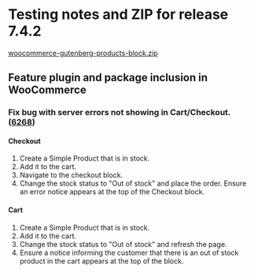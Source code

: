 # Testing notes and ZIP for release 7.4.2

[woocommerce-gutenberg-products-block.zip](https://github.com/woocommerce/woocommerce-gutenberg-products-block/files/8496130/woocommerce-gutenberg-products-block.zip)

## Feature plugin and package inclusion in WooCommerce

### Fix bug with server errors not showing in Cart/Checkout. ([6268](https://github.com/woocommerce/woocommerce-gutenberg-products-block/pull/6268))

#### Checkout

1. Create a Simple Product that is in stock.
2. Add it to the cart.
3. Navigate to the checkout block.
4. Change the stock status to "Out of stock" and place the order. Ensure an error notice appears at the top of the Checkout block.

#### Cart

1. Create a Simple Product that is in stock.
2. Add it to the cart.
3. Change the stock status to "Out of stock" and refresh the page.
4. Ensure a notice informing the customer that there is an out of stock product in the cart appears at the top of the block.
